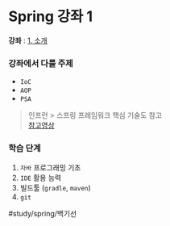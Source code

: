 # Spring  강좌 1
**강좌** : [1. 소개](https://youtu.be/HACQV_koAIU)

### 강좌에서 다룰 주제
* `IoC`
* `AOP`
* `PSA`

> 인프런 > 스프링 프레임워크 핵심 기술도 참고  
> [참고영상](https://youtu.be/UOYXab-D5Yk)  

### 학습 단계
1. `자바` 프로그래밍 기초
2.  `IDE` 활용 능력
3. 빌드툴 (`gradle`, `maven`)
4. `git`

#study/spring/백기선
